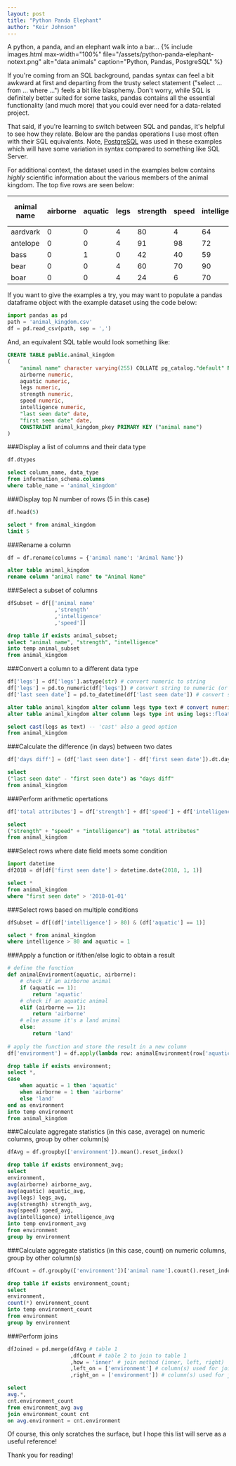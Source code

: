 ```yaml
---
layout: post
title: "Python Panda Elephant"
author: "Keir Johnson"
---
```


A python, a panda, and an elephant walk into a bar...
{% include images.html
max-width="100%" file="/assets/python-panda-elephant-notext.png" alt="data animals"
caption="Python, Pandas, PostgreSQL" %}

If you're coming from an SQL background, pandas syntax can feel a bit awkward at first and departing from the trusty select statement ("select ... from ... where ...") feels a bit like blasphemy. Don't worry, while SQL is definitely better suited for some tasks, pandas contains all the essential functionality (and much more) that you could ever need for a data-related project.

That said, if you're learning to switch between SQL and pandas, it's helpful to see how they relate. Below are the pandas operations I use most often with their SQL equivalents. Note, [PostgreSQL](https://www.postgresql.org/) was used in these examples which will have some variation in syntax compared to something like SQL Server.

For additional context, the dataset used in the examples below contains *highly* scientific information about the various members of the animal kingdom. The top five rows are seen below:

animal name | airborne | aquatic | legs | strength | speed | intelligence | last seen date | first seen date
| --- | --- | --- | --- | --- | --- | --- | --- | --- |
aardvark | 0 | 0 | 4 | 80 | 4 | 64 | 7/5/18 | 10/31/17
antelope | 0 | 0 | 4 | 91 | 98 | 72 | 7/6/18 | 12/17/17
bass | 0 | 1 | 0 | 42 | 40 | 59 | 7/7/18 | 12/11/17
bear | 0 | 0 | 4 | 60 | 70 | 90 | 7/8/18 | 11/20/17
boar | 0 | 0 | 4 | 24 | 6 | 70 | 7/9/18 | 9/24/17

If you want to give the examples a try, you may want to populate a pandas dataframe object with the example dataset using the code below:

```python
import pandas as pd
path = 'animal_kingdom.csv'
df = pd.read_csv(path, sep = ',')
```

And, an equivalent SQL table would look something like:

```sql
CREATE TABLE public.animal_kingdom
(
    "animal name" character varying(255) COLLATE pg_catalog."default" NOT NULL,
    airborne numeric,
    aquatic numeric,
    legs numeric,
    strength numeric,
    speed numeric,
    intelligence numeric,
    "last seen date" date,
    "first seen date" date,
    CONSTRAINT animal_kingdom_pkey PRIMARY KEY ("animal name")
)
```

###Display a list of columns and their data type
```python
df.dtypes
```
```sql
select column_name, data_type 
from information_schema.columns 
where table_name = 'animal_kingdom'
```

###Display top N number of rows (5 in this case)
```python
df.head(5)
```
```sql
select * from animal_kingdom
limit 5
```

###Rename a column
```python
df = df.rename(columns = {'animal name': 'Animal Name'})
```
```sql
alter table animal_kingdom
rename column "animal name" to "Animal Name"
```

###Select a subset of columns 
```python
dfSubset = df[['animal name'
               ,'strength'
               ,'intelligence'
               ,'speed']]
```
```sql
drop table if exists animal_subset;
select "animal name", "strength", "intelligence"
into temp animal_subset 
from animal_kingdom
```

###Convert a column to a different data type
```python
df['legs'] = df['legs'].astype(str) # convert numeric to string
df['legs'] = pd.to_numeric(df['legs']) # convert string to numeric (or at least attempt to)
df['last seen date'] = pd.to_datetime(df['last seen date']) # convert string to datetime
```
```sql
alter table animal_kingdom alter column legs type text # convert numeric to string
alter table animal_kingdom alter column legs type int using legs::float; # convert string to numeric (or at least attempt to)

select cast(legs as text) -- 'cast' also a good option
from animal_kingdom
```

###Calculate the difference (in days) between two dates
```python
df['days diff'] = (df['last seen date'] - df['first seen date']).dt.days
```
```sql
select
("last seen date" - "first seen date") as "days diff"
from animal_kingdom
```

###Perform arithmetic opertations
```python
df['total attributes'] = df['strength'] + df['speed'] + df['intelligence']
```
```sql
select
("strength" + "speed" + "intelligence") as "total attributes"
from animal_kingdom
```

###Select rows where date field meets some condition
```python
import datetime
df2018 = df[df['first seen date'] > datetime.date(2018, 1, 1)]
```
```sql
select *
from animal_kingdom
where "first seen date" > '2018-01-01'
```

###Select rows based on multiple conditions
```python
dfSubset = df[(df['intelligence'] > 80) & (df['aquatic'] == 1)]
```
```sql
select * from animal_kingdom
where intelligence > 80 and aquatic = 1
```

###Apply a function or if/then/else logic to obtain a result
```python
# define the function
def animalEnvironment(aquatic, airborne):
    # check if an airborne animal
    if (aquatic == 1):
        return 'aquatic'
    # check if an aquatic animal
    elif (airborne == 1):
        return 'airborne'
    # else assume it's a land animal
    else:
        return 'land'
    
# apply the function and store the result in a new column
df['environment'] = df.apply(lambda row: animalEnvironment(row['aquatic'],row['airborne']),axis = 1)
```
```sql
drop table if exists environment;
select *,
case
	when aquatic = 1 then 'aquatic'
    when airborne = 1 then 'airborne'
    else 'land'
end as environment
into temp environment
from animal_kingdom
```

###Calculate aggregate statistics (in this case, average) on numeric columns, group by other column(s)
```python
dfAvg = df.groupby(['environment']).mean().reset_index()
```
```sql
drop table if exists environment_avg;
select
environment,
avg(airborne) airborne_avg,
avg(aquatic) aquatic_avg,
avg(legs) legs_avg,
avg(strength) strength_avg,
avg(speed) speed_avg,
avg(intelligence) intelligence_avg
into temp environment_avg
from environment
group by environment
```

###Calculate aggregate statistics (in this case, count) on numeric columns, group by other column(s)
```python
dfCount = df.groupby(['environment'])['animal name'].count().reset_index()
```
```sql
drop table if exists environment_count;
select
environment,
count(*) environment_count
into temp environment_count
from environment
group by environment
```

###Perform joins
```python
dfJoined = pd.merge(dfAvg # table 1
                    ,dfCount # table 2 to join to table 1
                    ,how = 'inner' # join method (inner, left, right)
                    ,left_on = ['environment'] # column(s) used for join
                    ,right_on = ['environment']) # column(s) used for join
```
```sql
select
avg.*,
cnt.environment_count
from environment_avg avg
join environment_count cnt
on avg.environment = cnt.environment
```

Of course, this only scratches the surface, but I hope this list will serve as a useful reference!

Thank you for reading!

